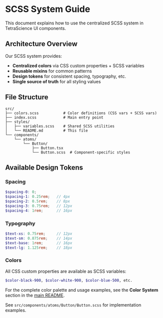 # SCSS System Guide

This document explains how to use the centralized SCSS system in TetraScience UI components.

## Architecture Overview

Our SCSS system provides:
- **Centralized colors** via CSS custom properties + SCSS variables
- **Reusable mixins** for common patterns
- **Design tokens** for consistent spacing, typography, etc.
- **Single source of truth** for all styling values

## File Structure

```
src/
├── colors.scss           # Color definitions (CSS vars + SCSS vars)
├── index.scss            # Main entry point 
├── styles/
│   ├── variables.scss    # Shared SCSS utilities
│   └── README.md         # This file
└── components/
    └── atoms/
        └── Button/
            ├── Button.tsx
            └── Button.scss  # Component-specific styles
```

## Available Design Tokens

### Spacing
```scss
$spacing-0: 0;
$spacing-1: 0.25rem;   // 4px
$spacing-2: 0.5rem;    // 8px
$spacing-3: 0.75rem;   // 12px
$spacing-4: 1rem;      // 16px
```

### Typography
```scss
$text-xs: 0.75rem;     // 12px
$text-sm: 0.875rem;    // 14px
$text-base: 1rem;      // 16px
$text-lg: 1.125rem;    // 18px
```

### Colors
All CSS custom properties are available as SCSS variables:
```scss
$color-black-900, $color-white-900, $color-blue-500, etc.
```

For the complete color palette and usage examples, see the **Color System** section in the [main README](../../README.md#color-system).

See `src/components/atoms/Button/Button.scss` for implementation examples. 